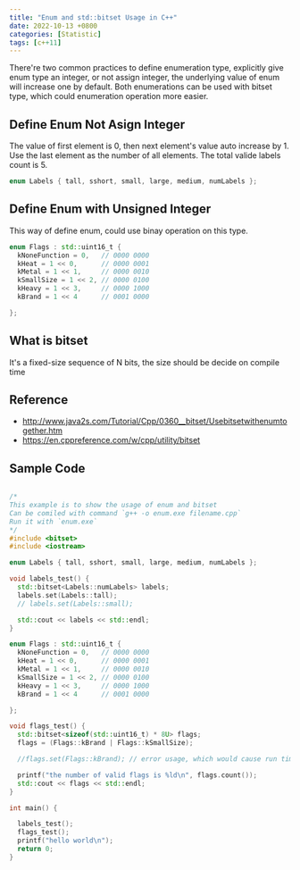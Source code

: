 ```yaml
---
title: "Enum and std::bitset Usage in C++"
date: 2022-10-13 +0800
categories: [Statistic]
tags: [c++11]
---
```


There're two common practices to define enumeration type, explicitly give enum type an integer, or not assign integer, the underlying value of enum will increase one by default. Both enumerations can be used with bitset type, which could enumeration operation more easier.

## Define Enum Not Asign Integer

The value of first element is 0, then next element's value auto increase by 1. Use the last element as the number of all elements. The total valide labels count is 5.
```cpp
enum Labels { tall, sshort, small, large, medium, numLabels };
```

## Define Enum with Unsigned Integer
This way of define enum, could use binay operation on this type.

``` cpp
enum Flags : std::uint16_t {
  kNoneFunction = 0,   // 0000 0000
  kHeat = 1 << 0,      // 0000 0001
  kMetal = 1 << 1,     // 0000 0010
  kSmallSize = 1 << 2, // 0000 0100
  kHeavy = 1 << 3,     // 0000 1000
  kBrand = 1 << 4      // 0001 0000

};
```

## What is bitset

It's  a fixed-size sequence of N bits, the size should be decide on compile time


## Reference
 - http://www.java2s.com/Tutorial/Cpp/0360__bitset/Usebitsetwithenumtogether.htm
 - https://en.cppreference.com/w/cpp/utility/bitset

## Sample Code

``` cpp

/*
This example is to show the usage of enum and bitset
Can be comiled with command `g++ -o enum.exe filename.cpp`
Run it with `enum.exe`
*/
#include <bitset>
#include <iostream>

enum Labels { tall, sshort, small, large, medium, numLabels };

void labels_test() {
  std::bitset<Labels::numLabels> labels;
  labels.set(Labels::tall);
  // labels.set(Labels::small);

  std::cout << labels << std::endl;
}

enum Flags : std::uint16_t {
  kNoneFunction = 0,   // 0000 0000
  kHeat = 1 << 0,      // 0000 0001
  kMetal = 1 << 1,     // 0000 0010
  kSmallSize = 1 << 2, // 0000 0100
  kHeavy = 1 << 3,     // 0000 1000
  kBrand = 1 << 4      // 0001 0000

};

void flags_test() {
  std::bitset<sizeof(std::uint16_t) * 8U> flags;
  flags = (Flags::kBrand | Flags::kSmallSize);

  //flags.set(Flags::kBrand); // error usage, which would cause run time out of range error

  printf("the number of valid flags is %ld\n", flags.count());
  std::cout << flags << std::endl;
}

int main() {

  labels_test();
  flags_test();
  printf("hello world\n");
  return 0;
}
```